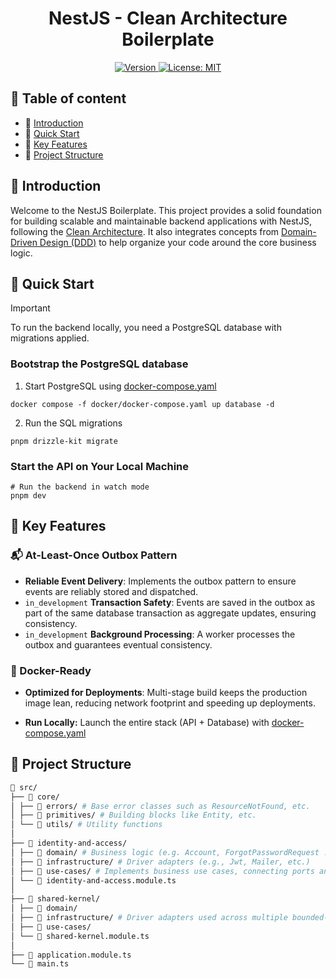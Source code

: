 <div align="center">
  <h1>NestJS - Clean Architecture Boilerplate</h1>

  <p>
    <a href="./README.md" target="_blank">
      <img alt="Version" src="https://img.shields.io/badge/version-0.0.1-blue.svg">
    </a>
    <a href="./LICENSE" target="_blank">
      <img alt="License: MIT" src="https://img.shields.io/badge/License-MIT-green.svg" />
    </a>
  </p>
</div>

## 📝 Table of content

- 👋 [Introduction](#👋-introduction)
- 🚀 [Quick Start](#🚀-quick-start)
- 🌟 [Key Features](#🌟-key-features)
- 📂 [Project Structure](#📂-project-structure)

## 👋 Introduction

Welcome to the NestJS Boilerplate. This project provides a solid foundation for building scalable and maintainable backend applications with NestJS, following the [Clean Architecture](https://blog.cleancoder.com/uncle-bob/2012/08/13/the-clean-architecture.html). It also integrates concepts from [Domain-Driven Design (DDD)](https://martinfowler.com/bliki/DomainDrivenDesign.html) to help organize your code around the core business logic.

## 🚀 Quick Start

> [!IMPORTANT]
> To run the backend locally, you need a PostgreSQL database with migrations applied.

### Bootstrap the PostgreSQL database

1. Start PostgreSQL using [docker-compose.yaml](/docker/docker-compose.yaml)

```shell
docker compose -f docker/docker-compose.yaml up database -d
```

2. Run the SQL migrations

```shell
pnpm drizzle-kit migrate
```

### Start the API on Your Local Machine

```shell
# Run the backend in watch mode
pnpm dev
```

## 🌟 Key Features

### 📬 At-Least-Once Outbox Pattern

- <b>Reliable Event Delivery</b>: Implements the outbox pattern to ensure events are reliably stored and dispatched.
- `in_development` <b>Transaction Safety</b>: Events are saved in the outbox as part of the same database transaction as aggregate updates, ensuring consistency.
- `in_development` <b>Background Processing</b>: A worker processes the outbox and guarantees eventual consistency.

### 🐳 Docker-Ready

- <b>Optimized for Deployments</b>: Multi-stage build keeps the production image lean, reducing network footprint and speeding up deployments.

- <b>Run Locally:</b> Launch the entire stack (API + Database) with [docker-compose.yaml](/docker/docker-compose.yaml)

## 📂 Project Structure

```bash
📁 src/
├── 📁 core/
│ ├── 📁 errors/ # Base error classes such as ResourceNotFound, etc.
│ ├── 📁 primitives/ # Building blocks like Entity, etc.
│ └── 📁 utils/ # Utility functions
│
├── 📁 identity-and-access/
│ ├── 📁 domain/ # Business logic (e.g. Account, ForgotPasswordRequest ...)
│ ├── 📁 infrastructure/ # Driver adapters (e.g., Jwt, Mailer, etc.)
│ ├── 📁 use-cases/ # Implements business use cases, connecting ports and domains
│ └── 📄 identity-and-access.module.ts
│
├── 📁 shared-kernel/
│ ├── 📁 domain/
│ ├── 📁 infrastructure/ # Driver adapters used across multiple bounded-contexts (e.g. GoogleCloudTasks, ...)
│ ├── 📁 use-cases/
│ └── 📄 shared-kernel.module.ts
│
├── 📄 application.module.ts
└── 📄 main.ts
```
